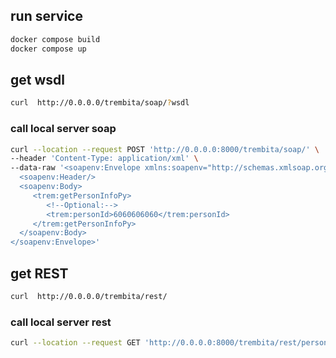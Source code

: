 
## run service
```bash
docker compose build
docker compose up
```

## get wsdl 
```bash
curl  http://0.0.0.0/trembita/soap/?wsdl
```
### call local server soap
 ```bash
curl --location --request POST 'http://0.0.0.0:8000/trembita/soap/' \
--header 'Content-Type: application/xml' \
--data-raw '<soapenv:Envelope xmlns:soapenv="http://schemas.xmlsoap.org/soap/envelope/" xmlns:trem="http://trembita.gov.ua">
   <soapenv:Header/>
   <soapenv:Body>
      <trem:getPersonInfoPy>
         <!--Optional:-->
         <trem:personId>6060606060</trem:personId>
      </trem:getPersonInfoPy>
   </soapenv:Body>
</soapenv:Envelope>'
```

## get REST 
```bash
curl  http://0.0.0.0/trembita/rest/
```
### call local server rest
```bash
curl --location --request GET 'http://0.0.0.0:8000/trembita/rest/person/1/'
```

